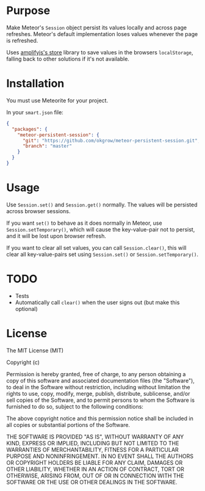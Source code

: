 Purpose
=======
Make Meteor's `Session` object persist its values locally and across page
refreshes. Meteor's default implementation loses values whenever the page is
refreshed.

Uses [amplifyjs's store](http://amplifyjs.com/api/store/) library to save
values in the browsers `localStorage`, falling back to other solutions if it's
not available.

Installation
============
You must use Meteorite for your project.

In your `smart.json` file:

```json
{
  "packages": {
    "meteor-persistent-session": {
      "git": "https://github.com/okgrow/meteor-persistent-session.git",
      "branch": "master"
    }
  }
}
```

Usage
=====

Use `Session.set()` and `Session.get()` normally. The values will be persisted
across browser sessions.

If you want `set()` to behave as it does normally in Meteor, use
`Session.setTemporary()`, which will cause the key-value-pair not to persist,
and it will be lost upon browser refresh.

If you want to clear all set values, you can call `Session.clear()`, this will
clear all key-value-pairs set using `Session.set()` or
`Session.setTemporary()`.

TODO
====

* Tests
* Automatically call `clear()` when the user signs out (but make this optional)

License
=======

The MIT License (MIT)

Copyright (c) <year> <copyright holders>

Permission is hereby granted, free of charge, to any person obtaining a copy
of this software and associated documentation files (the "Software"), to deal
in the Software without restriction, including without limitation the rights
to use, copy, modify, merge, publish, distribute, sublicense, and/or sell
copies of the Software, and to permit persons to whom the Software is
furnished to do so, subject to the following conditions:

The above copyright notice and this permission notice shall be included in
all copies or substantial portions of the Software.

THE SOFTWARE IS PROVIDED "AS IS", WITHOUT WARRANTY OF ANY KIND, EXPRESS OR
IMPLIED, INCLUDING BUT NOT LIMITED TO THE WARRANTIES OF MERCHANTABILITY,
FITNESS FOR A PARTICULAR PURPOSE AND NONINFRINGEMENT. IN NO EVENT SHALL THE
AUTHORS OR COPYRIGHT HOLDERS BE LIABLE FOR ANY CLAIM, DAMAGES OR OTHER
LIABILITY, WHETHER IN AN ACTION OF CONTRACT, TORT OR OTHERWISE, ARISING FROM,
OUT OF OR IN CONNECTION WITH THE SOFTWARE OR THE USE OR OTHER DEALINGS IN
THE SOFTWARE.
